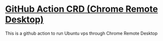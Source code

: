 # [GitHub Action CRD (Chrome Remote Desktop)](https://github.com/r3xzt/GitHub-Action-CRD)

  This is a github action to run Ubuntu vps through Chrome Remote Desktop
